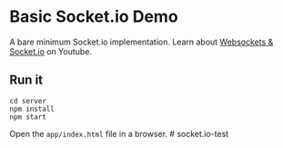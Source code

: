 # Basic Socket.io Demo

A bare minimum Socket.io implementation. Learn about [Websockets & Socket.io](https://youtu.be/1BfCnjr_Vjg) on Youtube. 

## Run it

```
cd server
npm install
npm start
```

Open the `app/index.html` file in a browser. #   s o c k e t . i o - t e s t 
 
 
